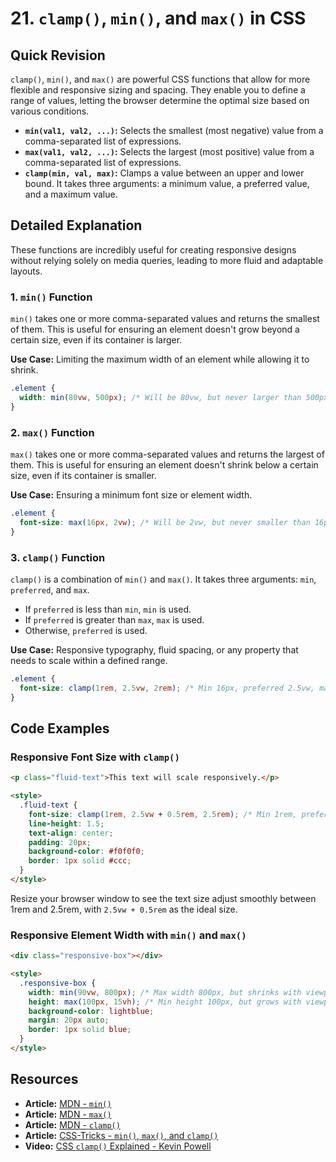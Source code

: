 
# 21. `clamp()`, `min()`, and `max()` in CSS

## Quick Revision

`clamp()`, `min()`, and `max()` are powerful CSS functions that allow for more flexible and responsive sizing and spacing. They enable you to define a range of values, letting the browser determine the optimal size based on various conditions.

*   **`min(val1, val2, ...)`:** Selects the smallest (most negative) value from a comma-separated list of expressions.
*   **`max(val1, val2, ...)`:** Selects the largest (most positive) value from a comma-separated list of expressions.
*   **`clamp(min, val, max)`:** Clamps a value between an upper and lower bound. It takes three arguments: a minimum value, a preferred value, and a maximum value.

## Detailed Explanation

These functions are incredibly useful for creating responsive designs without relying solely on media queries, leading to more fluid and adaptable layouts.

### 1. `min()` Function

`min()` takes one or more comma-separated values and returns the smallest of them. This is useful for ensuring an element doesn't grow beyond a certain size, even if its container is larger.

**Use Case:** Limiting the maximum width of an element while allowing it to shrink.

```css
.element {
  width: min(80vw, 500px); /* Will be 80vw, but never larger than 500px */
}
```

### 2. `max()` Function

`max()` takes one or more comma-separated values and returns the largest of them. This is useful for ensuring an element doesn't shrink below a certain size, even if its container is smaller.

**Use Case:** Ensuring a minimum font size or element width.

```css
.element {
  font-size: max(16px, 2vw); /* Will be 2vw, but never smaller than 16px */
}
```

### 3. `clamp()` Function

`clamp()` is a combination of `min()` and `max()`. It takes three arguments: `min`, `preferred`, and `max`.

*   If `preferred` is less than `min`, `min` is used.
*   If `preferred` is greater than `max`, `max` is used.
*   Otherwise, `preferred` is used.

**Use Case:** Responsive typography, fluid spacing, or any property that needs to scale within a defined range.

```css
.element {
  font-size: clamp(1rem, 2.5vw, 2rem); /* Min 16px, preferred 2.5vw, max 32px */
}
```

## Code Examples

### Responsive Font Size with `clamp()`

```html
<p class="fluid-text">This text will scale responsively.</p>

<style>
  .fluid-text {
    font-size: clamp(1rem, 2.5vw + 0.5rem, 2.5rem); /* Min 1rem, preferred 2.5vw + 0.5rem, max 2.5rem */
    line-height: 1.5;
    text-align: center;
    padding: 20px;
    background-color: #f0f0f0;
    border: 1px solid #ccc;
  }
</style>
```

Resize your browser window to see the text size adjust smoothly between 1rem and 2.5rem, with `2.5vw + 0.5rem` as the ideal size.

### Responsive Element Width with `min()` and `max()`

```html
<div class="responsive-box"></div>

<style>
  .responsive-box {
    width: min(90vw, 800px); /* Max width 800px, but shrinks with viewport */
    height: max(100px, 15vh); /* Min height 100px, but grows with viewport */
    background-color: lightblue;
    margin: 20px auto;
    border: 1px solid blue;
  }
</style>
```

## Resources

*   **Article:** [MDN - `min()`](https://developer.mozilla.org/en-US/docs/Web/CSS/min)
*   **Article:** [MDN - `max()`](https://developer.mozilla.org/en-US/docs/Web/CSS/max)
*   **Article:** [MDN - `clamp()`](https://developer.mozilla.org/en-US/docs/Web/CSS/clamp)
*   **Article:** [CSS-Tricks - `min()`, `max()`, and `clamp()`](https://css-tricks.com/min-max-and-clamp-css-functions/)
*   **Video:** [CSS `clamp()` Explained - Kevin Powell](https://www.youtube.com/watch?v=static-relative-absolute-fixed-sticky)
